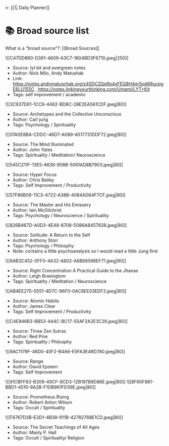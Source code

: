 <- [[🗓 Daily Planner]]

# 📚 Broad source list

What is a  “broad source”?: [[Broad Sources]]

![[C47DD860-D381-4609-A3C7-1804BD3F6710.jpeg|250]]
- Source: lyt kit and evergreen notes
- Author: Nick Milo, Andy Matushak
- Link: https://notes.andymatuschak.org/z4SDCZQeRo4xFEQ8H4qrSqd68ucpgE6LU155C , https://notes.linkingyourthinking.com/Umami/LYT+Kit
- Tags: self improvement / academic 

![[3C937D61-1CC6-4462-BD8C-28E2EA561CDF.jpeg|80]]
- Source: Archetypes and the Collective Unconscious
- Author: Carl jung
- Tags: Psychology / Spirituality 

![[07A0E8BA-CDDC-46D7-A089-A517731DDF72.jpeg|80]]
- Source: The Mind Illuminated 
- Author: John Yates
- Tags: Spirituality / Meditation/ Neuroscience

![[545C211F-13E5-4636-958B-5061AD8B7903.jpeg|80]]
- Source: Hyper Focus
- Author: Chris Bailey
- Tags: Self Improvement / Productivity

![[57F86B09-11C3-4722-A38B-4084AD64F7CF.jpeg|80]]
- Source: The Master and His Emissery
- Author: Iain McGilchrist
- Tags: Psychology / Neuroscience / Spirituality

![[826B467D-A0D3-4E48-8708-5086A8457838.jpeg|80]]
- Source: Solitude: A Return to the Self
- Author: Anthony Storr
- Tags: Psychology / Philosphy
- Note: contains a little psychoanalysis so I would read a little Jung first

![[8AB3C452-0FF0-4A32-A802-A6B68596EF71.jpeg|80]]

- Source: Right Concentration A Practical Guide to the Jhanas
- Author: Leigh Brasingtom
- Tags: Spirituality / Meditation / Neuroscience

![[AB4EE275-0551-4D7C-96F0-0AC9EE03EDF3.jpeg|80]]
- Source: Atomic Habits
- Author: James Clear
- Tags: Self Improvement / Productivity


![[C4E946B3-BB53-444C-BC17-55AF2A2E3C26.jpeg|80]]
- Source: Three Zen Sutras
- Author: Red Pine
- Tags: Spirituality / Philosphy

![[9AC1179F-46D0-45F2-B4A6-E5FA3E49D780.jpeg|80]]
- Source: Range
- Author: David Epstein
- Tags: Self Improvement 

![[91CBFF83-B309-49CF-9CD3-12B197B9D86E.jpeg|80]]
![[8F60F881-BBD1-4510-9A2B-F1DB961FD39E.jpeg|80]]
- Source: Prometheus Rising
- Author: Robert Anton Wilson
- Tags: Occult / Spirituality

![[F6767D3B-E3D1-4B39-911B-42782768E1CD.jpeg|80]]
- Source: The Secret Teachings of All Ages
- Author: Manly P. Hall
- Tags: Occult / Spirituality/ Religion







